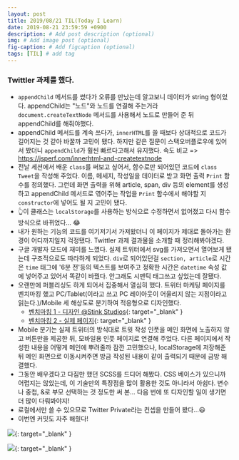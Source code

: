 ```yaml
---
layout: post
title: 2019/08/21 TIL(Today I Learn) 
date: 2019-08-21 23:59:59 +0900
description: # Add post description (optional)
img: # Add image post (optional)
fig-caption: # Add figcaption (optional)
tags: [TIL] # add tag
---
```


### Twittler 과제를 했다.
* `appendChild` 메서드를 썼다가 오류를 만났는데 알고보니 데이터가 string 형이었다. appendChild는 "노드"와 노드를 연결해 주는거라 `document.createTextNode` 메서드를 사용해서 노드로 만들어 준 뒤 appendChild를 해줘야했다.
* appendChild 메서드를 계속 쓰다가, `innerHTML`를 쓸 때보다 상대적으로 코드가 길어지는 것 같아 바꿀까 고민이 됐다. 하지만 같은 질문이 스택오버플로우에 있어서 봤더니 `appendChild`가 훨씬 빠르다고해서 유지했다. 속도 비교 => https://jsperf.com/innerhtml-and-createtextnode
* 전날 세션에서 배운 `class`를 써보고 싶어서, 함수로만 되어있던 코드에 `class Tweet`을 작성해 주었다. 이름, 메세지, 작성일을 데이터로 받고 화면 출력 `Print` 함수를 정의했다. 그런데 화면 출력을 위해 article, span, div 등의 element를 생성하고 appendChild 메서드로 엮어주는 작업을 `Print` 함수에서 해야할 지 `constructor`에 넣어도 될 지 고민이 됐다.
* 👆이 클래스는 `localStorage`를 사용하는 방식으로 수정하면서 없어졌고 다시 함수 방식으로 바뀌었다... 😂
* 내가 원하는 기능의 코드를 여기저기서 가져왔더니 이 페이지가 제대로 돌아가는 환경이 어디까지일지 걱정됐다. Twittler 과제 결과물을 소개할 때 정리해봐야겠다.
* 구글 개발자 모드에 재미를 느꼈다. 실제 트위터에서 svg를 가져오면서 열어보게 됐는데 구조적으로도 따라하게 되었다. `div`로 되어있던걸 `section, article`로 시간은 `time` 태그에 '6분 전'등의 텍스트를 보여주고 정확한 시간은 `datetime` 속성 값에 넣어주고 있어서 똑같이 바꿨다. 안그래도 시맨틱 태그쓰고 싶었는데 잘됐다.
* 오랜만에 퍼블리싱도 하게 되어서 집중해서 열심히 했다. 트위터 마케팅 페이지를 벤치마킹 했고 PC/Tablet(이라고 쓰고 PC 레이아웃이 어울리지 않는 지점이라고 읽는다.)/Mobile 세 해상도로 분기하여 적응형으로 디자인했다.
    * [벤치마킹 1 - 디자인 @Stink Studios](https://dribbble.com/shots/3004984-Twitter-Marketing-Platform?utm_source=Clipboard_Shot&utm_campaign=herrstrom&utm_content=Twitter%20Marketing%20Platform&utm_medium=Social_Share){: target="_blank" }
    * [벤치마킹 2 - 실제 페이지](https://marketing.twitter.com/na/en){: target="_blank" }
* Mobile 분기는 실제 트위터의 방식대로 트윗 작성 인풋을 메인 화면에 노출하지 않고 버튼만을 제공한 뒤, 모바일용 인풋 페이지로 연결해 주었다. 다른 페이지에서 작성한 내용을 어떻게 메인에 뿌려줄까 잠깐 고민했으나, localStorage에 저장해준 뒤 메인 화면으로 이동시켜주면 방금 작성된 내용이 같이 출력되기 때문에 금방 해결했다.
* 그동안 배우겠다고 다짐만 했던 SCSS를 드디어 해봤다. CSS 베이스가 있으니까 어렵지는 않았는데, 이 기술만의 특장점을 많이 활용한 것도 아니라서 아쉽다. 변수나 중첩, &로 부모 선택하는 것 정도만 써 본... 다음 번에 또 디자인할 일이 생기면 더 많이 다뤄봐야지!
* 로컬에서만 쓸 수 있으므로 Twitter Private라는 컨셉을 만들어 봤다...😃
* 이번엔 커밋도 자주 해줬다!

[<img src="{{site.baseurl}}/assets/post_img/2019-08-21-1.png">]({{site.baseurl}}/assets/post_img/2019-08-21-1.png){: target="_blank" }

[<img src="{{site.baseurl}}/assets/post_img/2019-08-21-2.png">]({{site.baseurl}}/assets/post_img/2019-08-21-2.png){: target="_blank" }